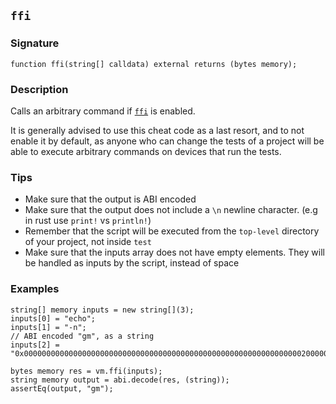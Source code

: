 ## `ffi`

### Signature

```solidity
function ffi(string[] calldata) external returns (bytes memory);
```

### Description

Calls an arbitrary command if [`ffi`](../reference/config.md#ffi) is enabled.

It is generally advised to use this cheat code as a last resort, and to not enable it by default, as anyone who can change the tests of a project will be able to execute arbitrary commands on devices that run the tests.

### Tips

- Make sure that the output is ABI encoded
- Make sure that the output does not include a `\n` newline character. (e.g in rust use `print!` vs `println!`)
- Remember that the script will be executed from the `top-level` directory of your project, not inside `test`
- Make sure that the inputs array does not have empty elements. They will be handled as inputs by the script, instead of space

### Examples

```solidity
string[] memory inputs = new string[](3);
inputs[0] = "echo";
inputs[1] = "-n";
// ABI encoded "gm", as a string
inputs[2] = "0x00000000000000000000000000000000000000000000000000000000000000200000000000000000000000000000000000000000000000000000000000000002676d000000000000000000000000000000000000000000000000000000000000";

bytes memory res = vm.ffi(inputs);
string memory output = abi.decode(res, (string));
assertEq(output, "gm");
```
